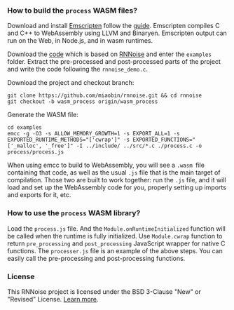 ### How to build the `process` WASM files?

Download and install [Emscripten](https://emscripten.org/) follow the [guide](https://emscripten.org/docs/getting_started/downloads.html). Emscripten compiles C and C++ to WebAssembly using LLVM and Binaryen. Emscripten output can run on the Web, in Node.js, and in wasm runtimes.

Download the [code](https://github.com/miaobin/rnnoise.git) which is based on [RNNoise](https://github.com/xiph/rnnoise) and enter the `examples` folder. Extract the pre-processed and post-processed parts of the project and write the code following the `rnnoise_demo.c`.

Download the project and checkout branch:

```
git clone https://github.com/miaobin/rnnoise.git && cd rnnoise
git checkout -b wasm_process origin/wasm_process
```

Generate the WASM file:

```
cd examples
emcc -g -O3 -s ALLOW_MEMORY_GROWTH=1 -s EXPORT_ALL=1 -s EXPORTED_RUNTIME_METHODS="['cwrap']" -s EXPORTED_FUNCTIONS="['_malloc', '_free']" -I ../include/ ../src/*.c ./process.c -o process/process.js
```

When using emcc to build to WebAssembly, you will see a `.wasm `file containing that code, as well as the usual `.js` file that is the main target of compilation. Those two are built to work together: run the `.js` file, and it will load and set up the WebAssembly code for you, properly setting up imports and exports for it, etc.

### How to use the `process` WASM library?

Load the `process.js` file. And the `Module.onRuntimeInitialized` function will be called when the runtime is fully initialized. Use `Module.cwrap` function to return `pre_processing` and `post_processing` JavaScript wrapper for native C functions. The `processer.js` file is an example of the above steps. You can easily call the pre-processing and post-processing functions.

### License

This RNNoise project is licensed under the BSD 3-Clause "New" or "Revised" License. [Learn more](https://choosealicense.com/licenses/bsd-3-clause/).
